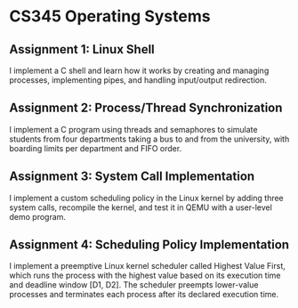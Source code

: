 # CS345 Operating Systems

## Assignment 1: Linux Shell
I implement a C shell and learn how it works by creating and managing processes, implementing pipes, and handling input/output redirection.

## Assignment 2: Process/Thread Synchronization
I implement a C program using threads and semaphores to simulate students from four departments taking a bus to and from the university, with boarding limits per department and FIFO order.

## Assignment 3: System Call Implementation
I implement a custom scheduling policy in the Linux kernel by adding three system calls, recompile the kernel, and test it in QEMU with a user-level demo program.

## Assignment 4: Scheduling Policy Implementation
I implement a preemptive Linux kernel scheduler called Highest Value First, which runs the process with the highest value based on its execution time and deadline window [D1, D2]. The scheduler preempts lower-value processes and terminates each process after its declared execution time.